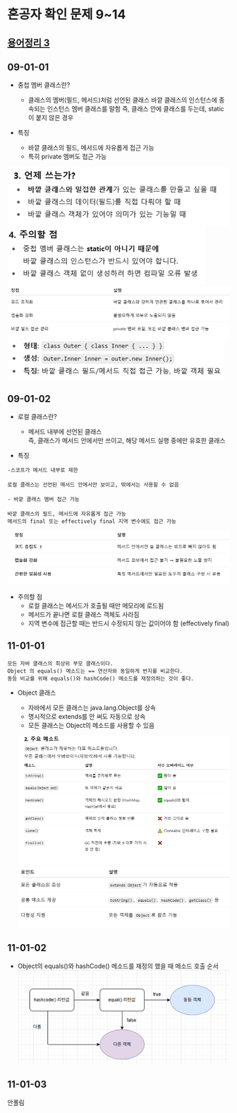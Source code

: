 # 혼공자 확인 문제 9~14

## [용어정리 3]()  

## 09-01-01
- 중첩 멤버 클래스란?
  - 클래스의 멤버(필드, 메서드)처럼 선언된 클래스
    바깥 클래스의 인스턴스에 종속되는 인스턴스 멤버 클래스를 말함
    즉, 클래스 안에 클래스를 두는데, static이 붙지 않은 경우

- 특징
  - 바깥 클래스의 필드, 메서드에 자유롭게 접근 가능
  - 특히 private 멤버도 접근 가능  

![alt text](img/image-75.png)  
![alt text](img/image-76.png)  
![alt text](img/image-77.png)   
![alt text](img/image-78.png)  

## 09-01-02
- 로컬 클래스란?
  - 메서드 내부에 선언된 클래스  
    즉, 클래스가 메서드 안에서만 쓰이고, 해당 메서드 실행 중에만 유효한 클래스

- 특징
```
-스코프가 메서드 내부로 제한

로컬 클래스는 선언된 메서드 안에서만 보이고, 밖에서는 사용할 수 없음

- 바깥 클래스 멤버 접근 가능

바깥 클래스의 필드, 메서드에 자유롭게 접근 가능
메서드의 final 또는 effectively final 지역 변수에도 접근 가능
```
![alt text](img/image-79.png)  

- 주의할 점
  - 로컬 클래스는 메서드가 호출될 때만 메모리에 로드됨
  - 메서드가 끝나면 로컬 클래스 객체도 사라짐
  - 지역 변수에 접근할 때는 반드시 수정되지 않는 값이어야 함 (effectively final)

## 11-01-01
```
모든 자바 클래스의 최상위 부모 클래스이다.
Object 의 equals() 메소드는 == 연산자와 동일하게 번지를 비교한다.
동등 비교를 위해 equals()와 hashCode() 메소드를 재정의하는 것이 좋다.
```
- Object 클래스
  - 자바에서 모든 클래스는 java.lang.Object를 상속
  - 명시적으로 extends를 안 써도 자동으로 상속
  - 모든 클래스는 Object의 메소드를 사용할 수 있음
  
  ![alt text](img/image-62.png)
  ![alt text](img/image-63.png)

## 11-01-02
- Object의 equals()와 hashCode() 메소드를 재정의 했을 때 메소드 호출 순서
![alt text](img/image-64.png)

## 11-01-03
안풀림